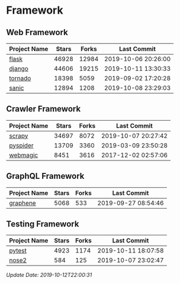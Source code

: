 # Framework

## Web Framework

| Project Name | Stars | Forks | Last Commit |
| ------------ | ----- | ----- | ----------- |
| [flask](https://github.com/pallets/flask) | 46928 | 12984 | 2019-10-06 20:26:00 |
| [django](https://github.com/django/django) | 44606 | 19215 | 2019-10-11 13:30:33 |
| [tornado](https://github.com/tornadoweb/tornado) | 18398 | 5059 | 2019-09-02 17:20:28 |
| [sanic](https://github.com/huge-success/sanic) | 12894 | 1208 | 2019-10-08 23:29:03 |

## Crawler Framework

| Project Name | Stars | Forks | Last Commit |
| ------------ | ----- | ----- | ----------- |
| [scrapy](https://github.com/scrapy/scrapy) | 34697 | 8072 | 2019-10-07 20:27:42 |
| [pyspider](https://github.com/binux/pyspider) | 13709 | 3360 | 2019-03-09 23:50:28 |
| [webmagic](https://github.com/code4craft/webmagic) | 8451 | 3616 | 2017-12-02 02:57:06 |

## GraphQL Framework

| Project Name | Stars | Forks | Last Commit |
| ------------ | ----- | ----- | ----------- |
| [graphene](https://github.com/graphql-python/graphene) | 5068 | 533 | 2019-09-27 08:54:46 |

## Testing Framework

| Project Name | Stars | Forks | Last Commit |
| ------------ | ----- | ----- | ----------- |
| [pytest](https://github.com/pytest-dev/pytest) | 4923 | 1174 | 2019-10-11 18:07:58 |
| [nose2](https://github.com/nose-devs/nose2) | 584 | 125 | 2019-10-07 23:02:47 |

*Update Date: 2019-10-12T22:00:31*